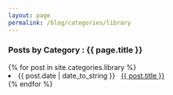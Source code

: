 ```yaml
---
layout: page
permalink: /blog/categories/library
---
```


<h3> Posts by Category : {{ page.title }} </h3>

<div class="card">
{% for post in site.categories.library %}
 <li class="category-posts"><span>{{ post.date | date_to_string }}</span> &nbsp; <a href="{{ post.url }}">{{ post.title }}</a></li>
{% endfor %}
</div>
